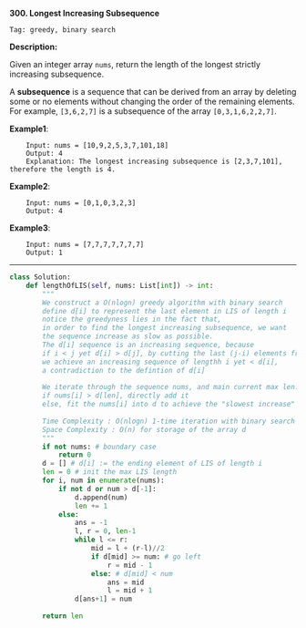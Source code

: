 **300. Longest Increasing Subsequence**

```Tag: greedy, binary search```

**Description:**

Given an integer array ```nums```, return the length of the longest strictly increasing subsequence.

A **subsequence** is a sequence that can be derived from an array by deleting some or no elements without changing the order of the remaining elements. For example, ```[3,6,2,7]``` is a subsequence of the array ```[0,3,1,6,2,2,7]```.

**Example1**:

        Input: nums = [10,9,2,5,3,7,101,18]
        Output: 4
        Explanation: The longest increasing subsequence is [2,3,7,101], therefore the length is 4.
        
**Example2**:

        Input: nums = [0,1,0,3,2,3]
        Output: 4
        
**Example3**:

        Input: nums = [7,7,7,7,7,7,7]
        Output: 1

-----------

```python
class Solution:
    def lengthOfLIS(self, nums: List[int]) -> int:
        """
        We construct a O(nlogn) greedy algorithm with binary search
        define d[i] to represent the last element in LIS of length i
        notice the greedyness lies in the fact that,
        in order to find the longest increasing subsequence, we want
        the sequence increase as slow as possible.
        The d[i] sequence is an increasing sequence, because
        if i < j yet d[i] > d[j], by cutting the last (j-i) elements from d[j],
        we achieve an increasing sequence of lengthh i yet < d[i],
        a contradiction to the defintion of d[i]
        
        We iterate through the sequence nums, and main current max len.
        if nums[i] > d[len], directly add it 
        else, fit the nums[i] into d to achieve the "slowest increase"
        
        Time Complexity : O(nlogn) 1-time iteration with binary search
        Space Complexity : O(n) for storage of the array d
        """
        if not nums: # boundary case
            return 0
        d = [] # d[i] := the ending element of LIS of length i
        len = 0 # init the max LIS length
        for i, num in enumerate(nums):
            if not d or num > d[-1]:
                d.append(num)
                len += 1
            else:
                ans = -1
                l, r = 0, len-1
                while l <= r:
                    mid = l + (r-l)//2
                    if d[mid] >= num: # go left
                        r = mid - 1
                    else: # d[mid] < num
                        ans = mid
                        l = mid + 1
                d[ans+1] = num
                
        return len
```
